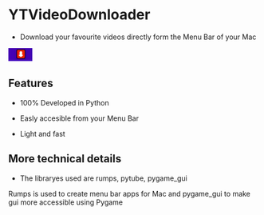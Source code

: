# YTVideoDownloader

- Download your favourite videos directly form the Menu Bar of your Mac

![Alt text](1.png?raw=true)



## Features

- 100% Developed in Python

- Easly accesible from your Menu Bar

- Light and fast

## More technical details

- The libraryes used are rumps, pytube, pygame_gui

Rumps is used to create menu bar apps for Mac and pygame_gui to make gui more accessible using Pygame
